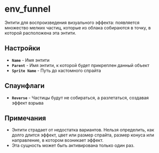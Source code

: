 ﻿# env_funnel

Энтити для воспроизведения визуального эффекта: появляется множество мелких частиц, которые из облака собираются в точку, в которой расположена эта энтити.

## Настройки

- **`Name`** - Имя энтити
- **`Parent`** - Имя энтити, к которой будет прикреплен данный объект
- **`Sprite Name`** - Путь до кастомного спрайта

## Спаунфлаги

- **`Reverse`** - Частицы будут не собираться, а разлетаться, создавая эффект взрыва

## Примечания

- Энтити страдает от недостатка вариантов. Нельзя определить, как долго длится эффект, цвет или размер спрайта, размер конуса или направление, в котором возникает эффект.
- Эта сущность может быть активирована только один раз.
